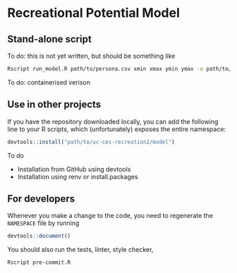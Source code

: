 # Recreational Potential Model

## Stand-alone script

To do: this is not yet written, but should be something like

```sh
Rscript run_model.R path/to/persona.csv xmin xmax ymin ymax -o path/to/output_dir
```

To do: containerised verison

## Use in other projects

If you have the repository downloaded locally, you can add the following line to your R scripts, which (unfortunately) exposes the entire namespace:

```R
devtools::install("path/to/uc-ces-recreation2/model")
```

To do
- Installation from GitHub using devtools
- Installation using renv or install.packages

## For developers

Whenever you make a change to the code, you need to regenerate the `NAMESPACE` file by running

```R
devtools::document()
```

You should also run the tests, linter, style checker,

```sh
Rscript pre-commit.R
```

